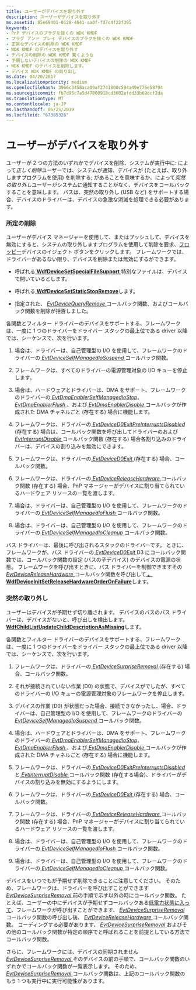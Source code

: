 ```yaml
---
title: ユーザーがデバイスを取り外す
description: ユーザーがデバイスを取り外す
ms.assetid: 85e69401-0128-4641-aa0f-fd7c4f22f395
keywords:
- PnP デバイスのプラグを抜くの WDK KMDF
- プラグ アンド プレイ デバイスのプラグを抜くの WDK KMDF
- 正常なデバイスの削除の WDK KMDF
- WDK KMDF のデバイスを取り外す
- デバイスの削除の WDK KMDF 驚くような
- 予期しないデバイスの削除の WDK KMDF
- WDK KMDF のデバイスを削除します。
- デバイス WDK KMDF の取り出し
ms.date: 04/20/2017
ms.localizationpriority: medium
ms.openlocfilehash: 3966c3458aca09af2741800c594a49e776e58794
ms.sourcegitcommit: fb7d95c7a5d47860918cd3602efdd33b69dcf2da
ms.translationtype: MT
ms.contentlocale: ja-JP
ms.lasthandoff: 06/25/2019
ms.locfileid: "67385326"
---
```

# <a name="a-user-unplugs-a-device"></a>ユーザーがデバイスを取り外す


ユーザーが 2 つの方法のいずれかでデバイスを削除、システムが実行中に: によって*正しく削除*ユーザーでは、システムが通知、デバイスが (たとえば、取り外しますプログラムを使用) を削除する; があることを意味するか、によって*突然の取り外し*ユーザーがシステムに通知することがなく、デバイスをコールバックすることを意味します。 バスは、突然の取り外し (USB など) をサポートする場合、デバイスのドライバーは、デバイスの急激な消滅を処理できる必要があります。

### <a href="" id="orderly-removal"></a> 所定の削除

ユーザーがデバイス マネージャーを使用して、またはプッシュして、デバイスを無効にすると、システムの取り外しますプログラムを使用して削除を要求、[フロッピー](supporting-ejectable-devices.md)デバイスのイジェクト ボタンをクリックします。 フレームワークでは、ドライバーがあるない限り、デバイスを削除または無効にするができます。

-   呼ばれる[ **WdfDeviceSetSpecialFileSupport** ](https://docs.microsoft.com/windows-hardware/drivers/ddi/content/wdfdevice/nf-wdfdevice-wdfdevicesetspecialfilesupport)特別なファイルは、デバイスで開いているとします。

-   呼ばれる[ **WdfDeviceSetStaticStopRemove**](https://docs.microsoft.com/windows-hardware/drivers/ddi/content/wdfdevice/nf-wdfdevice-wdfdevicesetstaticstopremove)します。

-   指定された、 [ *EvtDeviceQueryRemove* ](https://docs.microsoft.com/windows-hardware/drivers/ddi/content/wdfdevice/nc-wdfdevice-evt_wdf_device_query_remove)コールバック関数、およびコールバック関数を削除が拒否しました。

各関数とフィルター ドライバーのデバイスをサポートする、フレームワークは、一度に 1 つのドライバーをドライバー スタックの最上位である driver 以降では、シーケンスで、次を行います。

1.  場合は、ドライバーは、自己管理型の I/O を使用して、フレームワークのドライバーの[ *EvtDeviceSelfManagedIoSuspend* ](https://docs.microsoft.com/windows-hardware/drivers/ddi/content/wdfdevice/nc-wdfdevice-evt_wdf_device_self_managed_io_suspend)コールバック関数。

2.  フレームワークは、すべてのドライバーの電源管理対象の I/O キューを停止します。

3.  場合は、ハードウェアとドライバーは、DMA をサポート、フレームワークのドライバーの[ *EvtDmaEnablerSelfManagedIoStop*](https://docs.microsoft.com/windows-hardware/drivers/ddi/content/wdfdmaenabler/nc-wdfdmaenabler-evt_wdf_dma_enabler_selfmanaged_io_stop)、 [ *EvtDmaEnablerFlush* ](https://docs.microsoft.com/windows-hardware/drivers/ddi/content/wdfdmaenabler/nc-wdfdmaenabler-evt_wdf_dma_enabler_flush)、および[ *EvtDmaEnablerDisable* ](https://docs.microsoft.com/windows-hardware/drivers/ddi/content/wdfdmaenabler/nc-wdfdmaenabler-evt_wdf_dma_enabler_disable)コールバックが作成された DMA チャネルごと (存在する) 場合に機能します。

4.  フレームワークは、ドライバーの[ *EvtDeviceD0ExitPreInterruptsDisabled* ](https://docs.microsoft.com/windows-hardware/drivers/ddi/content/wdfdevice/nc-wdfdevice-evt_wdf_device_d0_exit_pre_interrupts_disabled) (存在する) 場合は、コールバック関数を呼び出してドライバーのおよび[ *EvtInterruptDisable* ](https://docs.microsoft.com/windows-hardware/drivers/ddi/content/wdfinterrupt/nc-wdfinterrupt-evt_wdf_interrupt_disable)コールバック関数 (存在する) 場合各割り込みのドライバーは、デバイスの割り込みを無効にできます。

5.  フレームワークは、ドライバーの[ *EvtDeviceD0Exit* ](https://docs.microsoft.com/windows-hardware/drivers/ddi/content/wdfdevice/nc-wdfdevice-evt_wdf_device_d0_exit) (存在する) 場合、コールバック関数。

6.  フレームワークは、ドライバーの[ *EvtDeviceReleaseHardware* ](https://docs.microsoft.com/windows-hardware/drivers/ddi/content/wdfdevice/nc-wdfdevice-evt_wdf_device_release_hardware)コールバック関数 (存在する) 場合、PnP マネージャーがデバイスに割り当てられているハードウェア リソースの一覧を渡します。

7.  場合は、ドライバーは、自己管理型の I/O を使用して、フレームワークのドライバーの[ *EvtDeviceSelfManagedIoFlush* ](https://docs.microsoft.com/windows-hardware/drivers/ddi/content/wdfdevice/nc-wdfdevice-evt_wdf_device_self_managed_io_flush)コールバック関数。

8.  場合は、ドライバーは、自己管理型の I/O を使用して、フレームワークのドライバーの[ *EvtDeviceSelfManagedIoCleanup* ](https://docs.microsoft.com/windows-hardware/drivers/ddi/content/wdfdevice/nc-wdfdevice-evt_wdf_device_self_managed_io_cleanup)コールバック関数。

バス ドライバーは、最後に呼び出されるスタックのドライバーです。 ときに、フレームワークが、バス ドライバーの[ *EvtDeviceD0Exit* ](https://docs.microsoft.com/windows-hardware/drivers/ddi/content/wdfdevice/nc-wdfdevice-evt_wdf_device_d0_exit) D3 にコールバック関数では、コールバック関数の設定 (バスの子デバイス) のデバイスの電源の状態。 フレームワークを呼び出すときに、バス ドライバーを制御できますその[ *EvtDeviceReleaseHardware* ](https://docs.microsoft.com/windows-hardware/drivers/ddi/content/wdfdevice/nc-wdfdevice-evt_wdf_device_release_hardware)コールバック関数を呼び出して[  **。WdfDeviceInitSetReleaseHardwareOrderOnFailure**](https://docs.microsoft.com/windows-hardware/drivers/ddi/content/wdfdevice/nf-wdfdevice-wdfdeviceinitsetreleasehardwareorderonfailure)します。

### <a href="" id="surprise-removal"></a> 突然の取り外し

ユーザーはデバイスが予期せず切り離されます。 デバイスのバスのバス ドライバーは、デバイスがないと、呼び出しを検出します。 [ **WdfChildListUpdateChildDescriptionAsMissing**](https://docs.microsoft.com/windows-hardware/drivers/ddi/content/wdfchildlist/nf-wdfchildlist-wdfchildlistupdatechilddescriptionasmissing)します。

各関数とフィルター ドライバーのデバイスをサポートする、フレームワークは、一度に 1 つのドライバーをドライバー スタックの最上位である driver 以降では、シーケンスで、次を行います。

1.  フレームワークは、ドライバーの[ *EvtDeviceSurpriseRemoval* ](https://docs.microsoft.com/windows-hardware/drivers/ddi/content/wdfdevice/nc-wdfdevice-evt_wdf_device_surprise_removal) (存在する) 場合、コールバック関数。

2.  それが接続されていない作業 (D0) の状態で、デバイスがでしたが、すべてのドライバーの I/O キューの電源管理対象のフレームワークを停止します。

3.  デバイスの作業 (D0) が状態だった場合、接続できなかったし、場合、ドライバーは、自己管理型の I/O を使用して、フレームワークのドライバーの[ *EvtDeviceSelfManagedIoSuspend* ](https://docs.microsoft.com/windows-hardware/drivers/ddi/content/wdfdevice/nc-wdfdevice-evt_wdf_device_self_managed_io_suspend)コールバック関数。

4.  場合は、ハードウェアとドライバーは、DMA をサポート、フレームワークのドライバーの[ *EvtDmaEnablerSelfManagedIoStop*](https://docs.microsoft.com/windows-hardware/drivers/ddi/content/wdfdmaenabler/nc-wdfdmaenabler-evt_wdf_dma_enabler_selfmanaged_io_stop)、 [ *EvtDmaEnablerFlush* ](https://docs.microsoft.com/windows-hardware/drivers/ddi/content/wdfdmaenabler/nc-wdfdmaenabler-evt_wdf_dma_enabler_flush)、および[ *EvtDmaEnablerDisable* ](https://docs.microsoft.com/windows-hardware/drivers/ddi/content/wdfdmaenabler/nc-wdfdmaenabler-evt_wdf_dma_enabler_disable)コールバックが作成された DMA チャネルごと (存在する) 場合に機能します。

5.  フレームワークは、ドライバーの[ *EvtDeviceD0ExitPreInterruptsDisabled* ](https://docs.microsoft.com/windows-hardware/drivers/ddi/content/wdfdevice/nc-wdfdevice-evt_wdf_device_d0_exit_pre_interrupts_disabled)と[ *EvtInterruptDisable* ](https://docs.microsoft.com/windows-hardware/drivers/ddi/content/wdfinterrupt/nc-wdfinterrupt-evt_wdf_interrupt_disable)コールバック関数 (存在する場合)、ドライバーがデバイスの割り込みを無効にするようにします。

6.  フレームワークは、ドライバーの[ *EvtDeviceD0Exit* ](https://docs.microsoft.com/windows-hardware/drivers/ddi/content/wdfdevice/nc-wdfdevice-evt_wdf_device_d0_exit) (存在する) 場合、コールバック関数。

7.  フレームワークは、ドライバーの[ *EvtDeviceReleaseHardware* ](https://docs.microsoft.com/windows-hardware/drivers/ddi/content/wdfdevice/nc-wdfdevice-evt_wdf_device_release_hardware)コールバック関数 (存在する) 場合、PnP マネージャーがデバイスに割り当てられているハードウェア リソースの一覧を渡します。

8.  場合は、ドライバーは、自己管理型の I/O を使用して、フレームワークのドライバーの[ *EvtDeviceSelfManagedIoFlush* ](https://docs.microsoft.com/windows-hardware/drivers/ddi/content/wdfdevice/nc-wdfdevice-evt_wdf_device_self_managed_io_flush)コールバック関数。

9.  場合は、ドライバーは、自己管理型の I/O を使用して、フレームワークのドライバーの[ *EvtDeviceSelfManagedIoCleanup* ](https://docs.microsoft.com/windows-hardware/drivers/ddi/content/wdfdevice/nc-wdfdevice-evt_wdf_device_self_managed_io_cleanup)コールバック関数。

デバイスをいつでもが予期せず削除できることに注意してください。 そのため、フレームワークは、ドライバーを呼び出すことができます[ *EvtDeviceSurpriseRemoval* ](https://docs.microsoft.com/windows-hardware/drivers/ddi/content/wdfdevice/nc-wdfdevice-evt_wdf_device_surprise_removal)前の手順で示す以外の時にコールバック関数。 たとえば、ユーザーの中にデバイスが予期せずコールバックある[低電力状態に入って](a-device-enters-a-low-power-state.md)、フレームワークが呼び出すことができます、 [ *EvtDeviceSurpriseRemoval* ](https://docs.microsoft.com/windows-hardware/drivers/ddi/content/wdfdevice/nc-wdfdevice-evt_wdf_device_surprise_removal)コールバック関数の呼び出し後、 [ *EvtDeviceReleaseHardware* ](https://docs.microsoft.com/windows-hardware/drivers/ddi/content/wdfdevice/nc-wdfdevice-evt_wdf_device_release_hardware)コールバック関数。 コーディングする必要があります、 [ *EvtDeviceSurpriseRemoval* ](https://docs.microsoft.com/windows-hardware/drivers/ddi/content/wdfdevice/nc-wdfdevice-evt_wdf_device_surprise_removal)およびその他のコールバック関数が特定の順序でと呼ばれることを前提としている方法でコールバック関数。

さらに、フレームワークには、デバイスの同期されません[ *EvtDeviceSurpriseRemoval* ](https://docs.microsoft.com/windows-hardware/drivers/ddi/content/wdfdevice/nc-wdfdevice-evt_wdf_device_surprise_removal)そのデバイスの前の手順で、コールバック関数のいずれかでコールバック関数が一覧表示します。 そのため、 [ *EvtDeviceSurpriseRemoval* ](https://docs.microsoft.com/windows-hardware/drivers/ddi/content/wdfdevice/nc-wdfdevice-evt_wdf_device_surprise_removal)コールバック関数は、上記のコールバック関数のもう 1 つも実行中に実行可能性があります。

 

 





